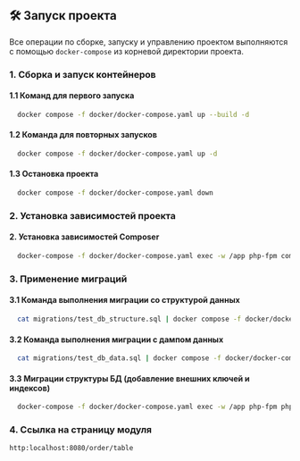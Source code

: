 ## 🛠️ Запуск проекта

Все операции по сборке, запуску и управлению проектом выполняются с помощью `docker-compose` из корневой директории проекта.



### 1. Сборка и запуск контейнеров

#### 1.1 Команд для первого запуска

```bash
  docker compose -f docker/docker-compose.yaml up --build -d
```

#### 1.2 Команда для повторных запусков
```bash
  docker compose -f docker/docker-compose.yaml up -d
```

#### 1.3 Остановка проекта
```bash
  docker compose -f docker/docker-compose.yaml down
```



### 2. Установка зависимостей проекта

#### 2. Установка зависимостей Composer
```bash
  docker-compose -f docker/docker-compose.yaml exec -w /app php-fpm composer install
```


### 3. Применение миграций

#### 3.1 Команда выполнения миграции со структурой данных
```bash
  cat migrations/test_db_structure.sql | docker compose -f docker/docker-compose.yaml exec -T mysql mysql -u root -pyour_mysql_root_password yii2_db
```

#### 3.2 Команда выполнения миграции с дампом данных
```bash
  cat migrations/test_db_data.sql | docker compose -f docker/docker-compose.yaml exec -T mysql mysql -u root -pyour_mysql_root_password yii2_db
```

#### 3.3 Миграции структуры БД (добавление внешних ключей и индексов)
```bash  
  docker-compose -f docker/docker-compose.yaml exec -w /app php-fpm php yii migrate
```



### 4. Ссылка на страницу модуля
```
http:localhost:8080/order/table
```